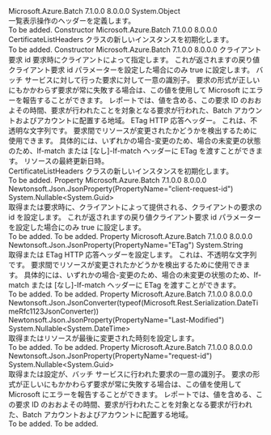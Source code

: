 <Type Name="CertificateListHeaders" FullName="Microsoft.Azure.Batch.Protocol.Models.CertificateListHeaders">
  <TypeSignature Language="C#" Value="public class CertificateListHeaders" />
  <TypeSignature Language="ILAsm" Value=".class public auto ansi beforefieldinit CertificateListHeaders extends System.Object" />
  <TypeSignature Language="DocId" Value="T:Microsoft.Azure.Batch.Protocol.Models.CertificateListHeaders" />
  <TypeSignature Language="VB.NET" Value="Public Class CertificateListHeaders" />
  <TypeSignature Language="F#" Value="type CertificateListHeaders = class" />
  <AssemblyInfo>
    <AssemblyName>Microsoft.Azure.Batch</AssemblyName>
    <AssemblyVersion>7.1.0.0</AssemblyVersion>
    <AssemblyVersion>8.0.0.0</AssemblyVersion>
  </AssemblyInfo>
  <Base>
    <BaseTypeName>System.Object</BaseTypeName>
  </Base>
  <Interfaces />
  <Docs>
    <summary>
            一覧表示操作のヘッダーを定義します。
            </summary>
    <remarks>To be added.</remarks>
  </Docs>
  <Members>
    <Member MemberName=".ctor">
      <MemberSignature Language="C#" Value="public CertificateListHeaders ();" />
      <MemberSignature Language="ILAsm" Value=".method public hidebysig specialname rtspecialname instance void .ctor() cil managed" />
      <MemberSignature Language="DocId" Value="M:Microsoft.Azure.Batch.Protocol.Models.CertificateListHeaders.#ctor" />
      <MemberSignature Language="VB.NET" Value="Public Sub New ()" />
      <MemberType>Constructor</MemberType>
      <AssemblyInfo>
        <AssemblyName>Microsoft.Azure.Batch</AssemblyName>
        <AssemblyVersion>7.1.0.0</AssemblyVersion>
        <AssemblyVersion>8.0.0.0</AssemblyVersion>
      </AssemblyInfo>
      <Parameters />
      <Docs>
        <summary>
            CertificateListHeaders クラスの新しいインスタンスを初期化します。
            </summary>
        <remarks>To be added.</remarks>
      </Docs>
    </Member>
    <Member MemberName=".ctor">
      <MemberSignature Language="C#" Value="public CertificateListHeaders (Nullable&lt;Guid&gt; clientRequestId = null, Nullable&lt;Guid&gt; requestId = null, string eTag = null, Nullable&lt;DateTime&gt; lastModified = null);" />
      <MemberSignature Language="ILAsm" Value=".method public hidebysig specialname rtspecialname instance void .ctor(valuetype System.Nullable`1&lt;valuetype System.Guid&gt; clientRequestId, valuetype System.Nullable`1&lt;valuetype System.Guid&gt; requestId, string eTag, valuetype System.Nullable`1&lt;valuetype System.DateTime&gt; lastModified) cil managed" />
      <MemberSignature Language="DocId" Value="M:Microsoft.Azure.Batch.Protocol.Models.CertificateListHeaders.#ctor(System.Nullable{System.Guid},System.Nullable{System.Guid},System.String,System.Nullable{System.DateTime})" />
      <MemberSignature Language="VB.NET" Value="Public Sub New (Optional clientRequestId As Nullable(Of Guid) = null, Optional requestId As Nullable(Of Guid) = null, Optional eTag As String = null, Optional lastModified As Nullable(Of DateTime) = null)" />
      <MemberSignature Language="F#" Value="new Microsoft.Azure.Batch.Protocol.Models.CertificateListHeaders : Nullable&lt;Guid&gt; * Nullable&lt;Guid&gt; * string * Nullable&lt;DateTime&gt; -&gt; Microsoft.Azure.Batch.Protocol.Models.CertificateListHeaders" Usage="new Microsoft.Azure.Batch.Protocol.Models.CertificateListHeaders (clientRequestId, requestId, eTag, lastModified)" />
      <MemberType>Constructor</MemberType>
      <AssemblyInfo>
        <AssemblyName>Microsoft.Azure.Batch</AssemblyName>
        <AssemblyVersion>7.1.0.0</AssemblyVersion>
        <AssemblyVersion>8.0.0.0</AssemblyVersion>
      </AssemblyInfo>
      <Parameters>
        <Parameter Name="clientRequestId" Type="System.Nullable&lt;System.Guid&gt;" />
        <Parameter Name="requestId" Type="System.Nullable&lt;System.Guid&gt;" />
        <Parameter Name="eTag" Type="System.String" />
        <Parameter Name="lastModified" Type="System.Nullable&lt;System.DateTime&gt;" />
      </Parameters>
      <Docs>
        <param name="clientRequestId">クライアント要求 id 要求時にクライアントによって指定します。 これが返されますの戻り値クライアント要求 id パラメーターを設定した場合にのみ true に設定します。</param>
        <param name="requestId">バッチ サービスに対して行った要求に対して一意の識別子。 要求の形式が正しいにもかかわらず要求が常に失敗する場合は、この値を使用して Microsoft にエラーを報告することができます。 レポートでは、値を含める、この要求 ID のおおよその時間、要求が行われたことを対象となる要求が行われた、Batch アカウントおよびアカウントに配置する地域。</param>
        <param name="eTag">ETag HTTP 応答ヘッダー。 これは、不透明な文字列です。 要求間でリソースが変更されたかどうかを検出するために使用できます。 具体的には、いずれかの場合-変更のため、場合の未変更の状態のため、If-match または [なし]-If-match ヘッダーに ETag を渡すことができます。</param>
        <param name="lastModified">リソースの最終更新日時。</param>
        <summary>
            CertificateListHeaders クラスの新しいインスタンスを初期化します。
            </summary>
        <remarks>To be added.</remarks>
      </Docs>
    </Member>
    <Member MemberName="ClientRequestId">
      <MemberSignature Language="C#" Value="public Nullable&lt;Guid&gt; ClientRequestId { get; set; }" />
      <MemberSignature Language="ILAsm" Value=".property instance valuetype System.Nullable`1&lt;valuetype System.Guid&gt; ClientRequestId" />
      <MemberSignature Language="DocId" Value="P:Microsoft.Azure.Batch.Protocol.Models.CertificateListHeaders.ClientRequestId" />
      <MemberSignature Language="VB.NET" Value="Public Property ClientRequestId As Nullable(Of Guid)" />
      <MemberSignature Language="F#" Value="member this.ClientRequestId : Nullable&lt;Guid&gt; with get, set" Usage="Microsoft.Azure.Batch.Protocol.Models.CertificateListHeaders.ClientRequestId" />
      <MemberType>Property</MemberType>
      <AssemblyInfo>
        <AssemblyName>Microsoft.Azure.Batch</AssemblyName>
        <AssemblyVersion>7.1.0.0</AssemblyVersion>
        <AssemblyVersion>8.0.0.0</AssemblyVersion>
      </AssemblyInfo>
      <Attributes>
        <Attribute>
          <AttributeName>Newtonsoft.Json.JsonProperty(PropertyName="client-request-id")</AttributeName>
        </Attribute>
      </Attributes>
      <ReturnValue>
        <ReturnType>System.Nullable&lt;System.Guid&gt;</ReturnType>
      </ReturnValue>
      <Docs>
        <summary>
            取得または要求時に、クライアントによって提供される、クライアントの要求の id を設定します。 これが返されますの戻り値クライアント要求 id パラメーターを設定した場合にのみ true に設定します。
            </summary>
        <value>To be added.</value>
        <remarks>To be added.</remarks>
      </Docs>
    </Member>
    <Member MemberName="ETag">
      <MemberSignature Language="C#" Value="public string ETag { get; set; }" />
      <MemberSignature Language="ILAsm" Value=".property instance string ETag" />
      <MemberSignature Language="DocId" Value="P:Microsoft.Azure.Batch.Protocol.Models.CertificateListHeaders.ETag" />
      <MemberSignature Language="VB.NET" Value="Public Property ETag As String" />
      <MemberSignature Language="F#" Value="member this.ETag : string with get, set" Usage="Microsoft.Azure.Batch.Protocol.Models.CertificateListHeaders.ETag" />
      <MemberType>Property</MemberType>
      <AssemblyInfo>
        <AssemblyName>Microsoft.Azure.Batch</AssemblyName>
        <AssemblyVersion>7.1.0.0</AssemblyVersion>
        <AssemblyVersion>8.0.0.0</AssemblyVersion>
      </AssemblyInfo>
      <Attributes>
        <Attribute>
          <AttributeName>Newtonsoft.Json.JsonProperty(PropertyName="ETag")</AttributeName>
        </Attribute>
      </Attributes>
      <ReturnValue>
        <ReturnType>System.String</ReturnType>
      </ReturnValue>
      <Docs>
        <summary>
            取得または ETag HTTP 応答ヘッダーを設定します。 これは、不透明な文字列です。 要求間でリソースが変更されたかどうかを検出するために使用できます。 具体的には、いずれかの場合-変更のため、場合の未変更の状態のため、If-match または [なし]-If-match ヘッダーに ETag を渡すことができます。
            </summary>
        <value>To be added.</value>
        <remarks>To be added.</remarks>
      </Docs>
    </Member>
    <Member MemberName="LastModified">
      <MemberSignature Language="C#" Value="public Nullable&lt;DateTime&gt; LastModified { get; set; }" />
      <MemberSignature Language="ILAsm" Value=".property instance valuetype System.Nullable`1&lt;valuetype System.DateTime&gt; LastModified" />
      <MemberSignature Language="DocId" Value="P:Microsoft.Azure.Batch.Protocol.Models.CertificateListHeaders.LastModified" />
      <MemberSignature Language="VB.NET" Value="Public Property LastModified As Nullable(Of DateTime)" />
      <MemberSignature Language="F#" Value="member this.LastModified : Nullable&lt;DateTime&gt; with get, set" Usage="Microsoft.Azure.Batch.Protocol.Models.CertificateListHeaders.LastModified" />
      <MemberType>Property</MemberType>
      <AssemblyInfo>
        <AssemblyName>Microsoft.Azure.Batch</AssemblyName>
        <AssemblyVersion>7.1.0.0</AssemblyVersion>
        <AssemblyVersion>8.0.0.0</AssemblyVersion>
      </AssemblyInfo>
      <Attributes>
        <Attribute>
          <AttributeName>Newtonsoft.Json.JsonConverter(typeof(Microsoft.Rest.Serialization.DateTimeRfc1123JsonConverter))</AttributeName>
        </Attribute>
        <Attribute>
          <AttributeName>Newtonsoft.Json.JsonProperty(PropertyName="Last-Modified")</AttributeName>
        </Attribute>
      </Attributes>
      <ReturnValue>
        <ReturnType>System.Nullable&lt;System.DateTime&gt;</ReturnType>
      </ReturnValue>
      <Docs>
        <summary>
            取得またはリソースが最後に変更された時刻を設定します。
            </summary>
        <value>To be added.</value>
        <remarks>To be added.</remarks>
      </Docs>
    </Member>
    <Member MemberName="RequestId">
      <MemberSignature Language="C#" Value="public Nullable&lt;Guid&gt; RequestId { get; set; }" />
      <MemberSignature Language="ILAsm" Value=".property instance valuetype System.Nullable`1&lt;valuetype System.Guid&gt; RequestId" />
      <MemberSignature Language="DocId" Value="P:Microsoft.Azure.Batch.Protocol.Models.CertificateListHeaders.RequestId" />
      <MemberSignature Language="VB.NET" Value="Public Property RequestId As Nullable(Of Guid)" />
      <MemberSignature Language="F#" Value="member this.RequestId : Nullable&lt;Guid&gt; with get, set" Usage="Microsoft.Azure.Batch.Protocol.Models.CertificateListHeaders.RequestId" />
      <MemberType>Property</MemberType>
      <AssemblyInfo>
        <AssemblyName>Microsoft.Azure.Batch</AssemblyName>
        <AssemblyVersion>7.1.0.0</AssemblyVersion>
        <AssemblyVersion>8.0.0.0</AssemblyVersion>
      </AssemblyInfo>
      <Attributes>
        <Attribute>
          <AttributeName>Newtonsoft.Json.JsonProperty(PropertyName="request-id")</AttributeName>
        </Attribute>
      </Attributes>
      <ReturnValue>
        <ReturnType>System.Nullable&lt;System.Guid&gt;</ReturnType>
      </ReturnValue>
      <Docs>
        <summary>
            取得または設定が、バッチ サービスに行われた要求の一意の識別子。 要求の形式が正しいにもかかわらず要求が常に失敗する場合は、この値を使用して Microsoft にエラーを報告することができます。 レポートでは、値を含める、この要求 ID のおおよその時間、要求が行われたことを対象となる要求が行われた、Batch アカウントおよびアカウントに配置する地域。
            </summary>
        <value>To be added.</value>
        <remarks>To be added.</remarks>
      </Docs>
    </Member>
  </Members>
</Type>